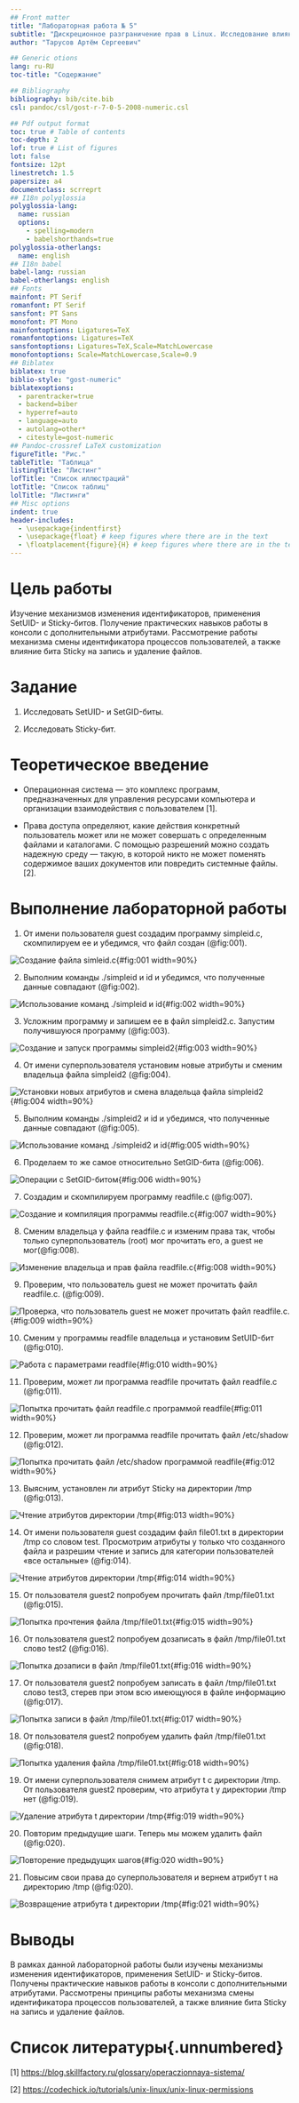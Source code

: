 ```yaml
---
## Front matter
title: "Лабораторная работа № 5"
subtitle: "Дискреционное разграничение прав в Linux. Исследование влияния дополнительных атрибутов"
author: "Тарусов Артём Сергеевич"

## Generic otions
lang: ru-RU
toc-title: "Содержание"

## Bibliography
bibliography: bib/cite.bib
csl: pandoc/csl/gost-r-7-0-5-2008-numeric.csl

## Pdf output format
toc: true # Table of contents
toc-depth: 2
lof: true # List of figures
lot: false
fontsize: 12pt
linestretch: 1.5
papersize: a4
documentclass: scrreprt
## I18n polyglossia
polyglossia-lang:
  name: russian
  options:
	- spelling=modern
	- babelshorthands=true
polyglossia-otherlangs:
  name: english
## I18n babel
babel-lang: russian
babel-otherlangs: english
## Fonts
mainfont: PT Serif
romanfont: PT Serif
sansfont: PT Sans
monofont: PT Mono
mainfontoptions: Ligatures=TeX
romanfontoptions: Ligatures=TeX
sansfontoptions: Ligatures=TeX,Scale=MatchLowercase
monofontoptions: Scale=MatchLowercase,Scale=0.9
## Biblatex
biblatex: true
biblio-style: "gost-numeric"
biblatexoptions:
  - parentracker=true
  - backend=biber
  - hyperref=auto
  - language=auto
  - autolang=other*
  - citestyle=gost-numeric
## Pandoc-crossref LaTeX customization
figureTitle: "Рис."
tableTitle: "Таблица"
listingTitle: "Листинг"
lofTitle: "Список иллюстраций"
lotTitle: "Список таблиц"
lolTitle: "Листинги"
## Misc options
indent: true
header-includes:
  - \usepackage{indentfirst}
  - \usepackage{float} # keep figures where there are in the text
  - \floatplacement{figure}{H} # keep figures where there are in the text
---
```


# Цель работы

Изучение механизмов изменения идентификаторов, применения
SetUID- и Sticky-битов. Получение практических навыков работы в консоли с дополнительными атрибутами. Рассмотрение работы механизма
смены идентификатора процессов пользователей, а также влияние бита
Sticky на запись и удаление файлов.

# Задание

1. Исследовать SetUID- и SetGID-биты.

2. Исследовать Sticky-бит.

# Теоретическое введение

- Операционная система — это комплекс программ, предназначенных для управления ресурсами компьютера и организации взаимодействия с пользователем [1].

- Права доступа определяют, какие действия конкретный пользователь может или не может совершать с определенным файлами и каталогами. С помощью разрешений можно создать надежную среду — такую, в которой никто не может поменять содержимое ваших документов или повредить системные файлы. [2].

# Выполнение лабораторной работы

1. От имени пользователя guest создадим программу simpleid.c, скомпилируем ее и убедимся, что файл создан (@fig:001).

![Создание файла simleid.c](image/screenshot_1.png){#fig:001 width=90%}

2. Выполним команды ./simpleid и id и убедимся, что полученные данные совпадают (@fig:002).

![Использование команд ./simpleid и id](image/screenshot_2.png){#fig:002 width=90%}

3. Усложним программу и запишем ее в файл simpleid2.c. Запустим получившуюся программу (@fig:003).

![Создание и запуск программы simpleid2](image/screenshot_3.png){#fig:003 width=90%}

4. От имени суперпользователя установим новые атрибуты и сменим владельца файла simpleid2 (@fig:004).

![Установки новых атрибутов и смена владельца файла simpleid2](image/screenshot_4.png){#fig:004 width=90%}

5. Выполним команды ./simpleid2 и id и убедимся, что полученные данные совпадают (@fig:005).

![Использование команд ./simpleid2 и id](image/screenshot_5.png){#fig:005 width=90%}

6.  Проделаем то же самое относительно SetGID-бита (@fig:006).

![Операции с SetGID-битом](image/screenshot_6.png){#fig:006 width=90%}

7. Создадим и скомпилируем программу readfile.c (@fig:007).

![Создание и компиляция программы readfile.c](image/screenshot_7.png){#fig:007 width=90%}

8. Сменим владельца у файла readfile.c и изменим права так, чтобы только суперпользователь
(root) мог прочитать его, a guest не мог(@fig:008).

![Изменение владельца и прав файла readfile.c](image/screenshot_8.png){#fig:008 width=90%}

9. Проверим, что пользователь guest не может прочитать файл readfile.c. (@fig:009).

![Проверка, что пользователь guest не может прочитать файл readfile.c.](image/screenshot_9.png){#fig:009 width=90%}

10. Сменим у программы readfile владельца и установим SetUID-бит (@fig:010).

![Работа с параметрами readfile](image/screenshot_10.png){#fig:010 width=90%}

11. Проверим, может ли программа readfile прочитать файл readfile.c (@fig:011).

![Попытка прочитать файл readfile.c программой readfile](image/screenshot_11.png){#fig:011 width=90%}

12. Проверим, может ли программа readfile прочитать файл /etc/shadow (@fig:012).

![Попытка прочитать файл /etc/shadow программой readfile](image/screenshot_12.png){#fig:012 width=90%}

13. Выясним, установлен ли атрибут Sticky на директории /tmp (@fig:013).

![Чтение атрибутов директории /tmp](image/screenshot_13.png){#fig:013 width=90%}

14. От имени пользователя guest создадим файл file01.txt в директории /tmp
со словом test. Просмотрим атрибуты у только что созданного файла и разрешим чтение и запись для категории пользователей «все остальные» (@fig:014).

![Чтение атрибутов директории /tmp](image/screenshot_14.png){#fig:014 width=90%}

15. От пользователя guest2 попробуем прочитать файл /tmp/file01.txt (@fig:015).

![Попытка прочтения файла /tmp/file01.txt](image/screenshot_15.png){#fig:015 width=90%}

16. От пользователя guest2 попробуем дозаписать в файл /tmp/file01.txt слово test2 (@fig:016).

![Попытка дозаписи в файл /tmp/file01.txt](image/screenshot_16.png){#fig:016 width=90%}

17. От пользователя guest2 попробуем записать в файл /tmp/file01.txt слово test3, стерев при этом всю имеющуюся в файле информацию (@fig:017).

![Попытка записи в файл /tmp/file01.txt](image/screenshot_17.png){#fig:017 width=90%}

18. От пользователя guest2 попробуем удалить файл /tmp/file01.txt (@fig:018).

![Попытка удаления файла /tmp/file01.txt](image/screenshot_18.png){#fig:018 width=90%}

19. От имени суперпользователя снимем атрибут t с директории /tmp. От пользователя guest2 проверим, что атрибута t у директории /tmp нет (@fig:019).

![Удаление атрибута t директории /tmp](image/screenshot_19.png){#fig:019 width=90%}

20. Повторим предыдущие шаги. Теперь мы можем удалить файл (@fig:020).

![Повторение предыдущих шагов](image/screenshot_20.png){#fig:020 width=90%}

21. Повысим свои права до суперпользователя и вернем атрибут t на директорию /tmp (@fig:020).

![Возвращение атрибута t директории /tmp](image/screenshot_21.png){#fig:021 width=90%}

# Выводы

В рамках данной лабораторной работы были изучены механизмы изменения идентификаторов, применения SetUID- и Sticky-битов. Получены практические навыков работы в консоли с дополнительными атрибутами. Рассмотрены принципы работы механизма
смены идентификатора процессов пользователей, а также влияние бита
Sticky на запись и удаление файлов.

# Список литературы{.unnumbered}

[1] https://blog.skillfactory.ru/glossary/operaczionnaya-sistema/

[2] https://codechick.io/tutorials/unix-linux/unix-linux-permissions
